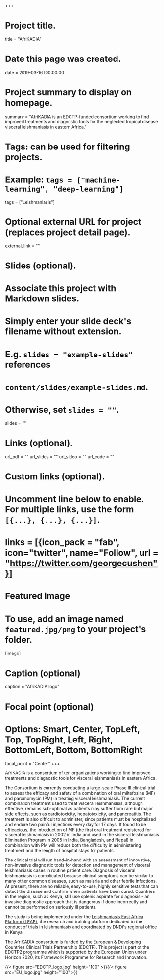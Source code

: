 +++
  # Project title.
  title = "AfriKADIA"
  
  # Date this page was created.
  date = 2019-03-16T00:00:00
  
  # Project summary to display on homepage.
  summary = "AfriKADIA is an EDCTP-funded consortium working to find improved treatments and diagnostic tools for the neglected tropical disease visceral leishmaniasis in eastern Africa."
  
  # Tags: can be used for filtering projects.
  # Example: `tags = ["machine-learning", "deep-learning"]`
  tags = ["Leishmaniasis"]
  
  # Optional external URL for project (replaces project detail page).
  external_link = ""
  
  # Slides (optional).
  #   Associate this project with Markdown slides.
  #   Simply enter your slide deck's filename without extension.
  #   E.g. `slides = "example-slides"` references 
  #   `content/slides/example-slides.md`.
  #   Otherwise, set `slides = ""`.
  slides = ""
  
  # Links (optional).
  url_pdf = ""
  url_slides = ""
  url_video = ""
  url_code = ""
  
  # Custom links (optional).
  #   Uncomment line below to enable. For multiple links, use the form `[{...}, {...}, {...}]`.
#  links = [{icon_pack = "fab", icon="twitter", name="Follow", url = "https://twitter.com/georgecushen"}]
  
  # Featured image
  # To use, add an image named `featured.jpg/png` to your project's folder. 
  [image]
  # Caption (optional)
  caption = "AfriKADIA logo"
  
  # Focal point (optional)
  # Options: Smart, Center, TopLeft, Top, TopRight, Left, Right, BottomLeft, Bottom, BottomRight
  focal_point = "Center"
+++
    
AfriKADIA is a consortium of ten organizations working to find improved treatments and diagnostic tools for visceral leishmaniasis in eastern Africa.

The Consortium is currently conducting a large-scale Phase III clinical trial to assess the efficacy and safety of a combination of oral miltefosine (MF) and paromomycin (PM) in treating visceral leishmaniasis. The current combination treatment used to treat visceral leishmaniasis, although effective, remains sub-optimal as patients may suffer from rare but major side effects, such as cardiotoxicity, hepatotoxicity, and pancreatitis. The treatment is also difficult to administer, since patients must be hospitalized and endure two painful injections every day for 17 days. If found to be efficacious, the introduction of MF (the first oral treatment registered for visceral leishmaniasis in 2002 in India and used in the visceral leishmaniasis Elimination Program in 2005 in India, Bangladesh, and Nepal) in combination with PM will reduce both the difficulty in administering treatment and the length of hospital stays for patients.

The clinical trial will run hand-in-hand with an assessment of innovative, non-invasive diagnostic tools for detection and management of visceral leishmaniasis cases in routine patient care. Diagnosis of visceral leishmaniasis is complicated because clinical symptoms can be similar to many other common diseases, such as malaria and other febrile infections. At present, there are no reliable, easy-to-use, highly sensitive tests that can detect the disease and confirm when patients have been cured. Countries in the region, such as Kenya, still use splenic aspirate for diagnosis - an invasive diagnostic approach that is dangerous if done incorrectly and cannot be performed on seriously ill patients.

The study is being implemented under the [Leishmaniasis East Africa Platform (LEAP)](https://www.dndi.org/strengthening-capacity/leap-platform/), the research and training platform dedicated to the conduct of trials in leishmaniasis and coordinated by DNDi's regional office in Kenya.

The AfriKADIA consortium is funded by the European & Developing Countries Clinical Trials Partnership (EDCTP). This project is part of the EDCTP2 programme which is supported by the European Union under Horizon 2020, its Framework Programme for Research and Innovation.

{{< figure src="EDCTP_logo.jpg" height="100" >}}{{< figure src="EU_logo.jpg" height="100" >}}



